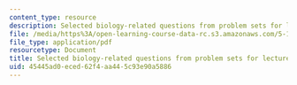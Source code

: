 ```yaml
---
content_type: resource
description: Selected biology-related questions from problem sets for lectures 1-9.
file: /media/https%3A/open-learning-course-data-rc.s3.amazonaws.com/5-111-principles-of-chemical-science-fall-2008/45445ad0eced62f4aa445c93e90a5886_L1to9Bio.pdf
file_type: application/pdf
resourcetype: Document
title: Selected biology-related questions from problem sets for lectures 1-9
uid: 45445ad0-eced-62f4-aa44-5c93e90a5886
---
```

